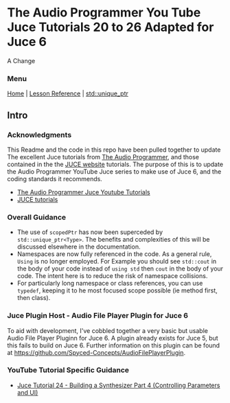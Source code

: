 # The Audio Programmer You Tube Juce Tutorials 20 to 26 Adapted for Juce 6


 A Change
### Menu

[Home](/README.md) | [Lesson Reference](/docs/lesson-reference/Lessons.md) | [std::unique_ptr](/docs/std-unique-ptr.md)

## Intro

### Acknowledgments

This Readme and the code in this repo have been pulled together to update The excellent Juce tutorials 
from [The Audio Programmer](https://theaudioprogrammer.com/), and those contained in the the [JUCE website](https://juce.com/) tutorials.  The purpose of this
is to update the Audio Programmer YouTube Juce series to make use of Juce 6, and the coding standards
it recommends.  

- [The Audio Programmer Juce Youtube Tutorials](https://www.youtube.com/playlist?list=PLLgJJsrdwhPxa6-02-CeHW8ocwSwl2jnu)
- [JUCE tutorials](https://docs.juce.com/learn/tutorials)

### Overall Guidance

-  The use of ```scopedPtr``` has now been superceded by ```std::unique_ptr<Type>```.  The benefits and complexities of this will be discussed elsewhere in the documentation.
-  Namespaces are now fully referenced in the code.  As a general rule, ```Using``` is no longer employed.  For Example you should see ```std::cout``` in the body of your code instead of ```using std``` then ```cout``` in the body of your code.  The intent here is to reduce the risk of namespace collisions.
-  For particularly long namespace or class references, you can use ```typedef```, keeping it to he most focused scope possible
(ie method first, then class).  

### Juce Plugin Host - Audio File Player Plugin for Juce 6

To aid with development, I've cobbled together a very basic but usable Audio File Player Pluginn for Juce 6.  A plugin already exists for Juce 5, but this fails to build on Juce 6.  Further information on this plugin can be found at https://github.com/Spyced-Concepts/AudioFilePlayerPlugin.

### YouTube Tutorial Specific Guidance

 - [Juce Tutorial 24 - Building a Synthesizer Part 4 (Controlling Parameters and UI)](docs/lesson-reference/juce-tutorial-24.md)



